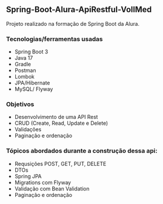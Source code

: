 ## Spring-Boot-Alura-ApiRestful-VollMed
Projeto realizado na formação de Spring Boot da Alura.

### Tecnologias/ferramentas usadas

- Spring Boot 3
- Java 17
- Gradle
- Postman
- Lombok
- JPA/Hibernate
- MySQL/ Flyway

### Objetivos

- Desenvolvimento de uma API Rest
- CRUD (Create, Read, Update e Delete)
- Validações
- Paginação e ordenação


### Tópicos abordados durante a construção dessa api:

- Requsições POST, GET, PUT, DELETE
- DTOs
- Spring JPA
- Migrations com Flyway
- Validação com Bean Validation
- Paginação e ordenação
